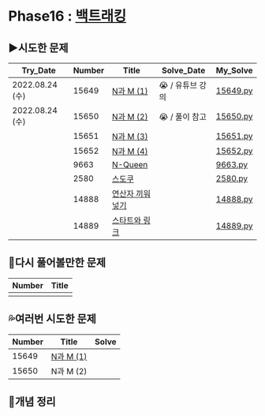 # Phase16 : [백트래킹](https://www.acmicpc.net/step/34)

## ▶️시도한 문제

| Try_Date        | Number | Title                                                    | Solve_Date       | My_Solve               |
| --------------- | ------ | -------------------------------------------------------- | ---------------- | ---------------------- |
| 2022.08.24 (수) | 15649  | [N과 M (1)](https://www.acmicpc.net/problem/15649)       | 😭 / 유튜브 강의 | [15649.py](./15649.py) |
| 2022.08.24 (수) | 15650  | [N과 M (2)](https://www.acmicpc.net/problem/15650)       | 😭 / 풀이 참고   | [15650.py](./15650.py) |
|                 | 15651  | [N과 M (3)](https://www.acmicpc.net/problem/15651)       |                  | [15651.py](./15651.py) |
|                 | 15652  | [N과 M (4)](https://www.acmicpc.net/problem/15652)       |                  | [15652.py](./15652.py) |
|                 | 9663   | [N-Queen](https://www.acmicpc.net/problem/9663)          |                  | [9663.py](./9663.py)   |
|                 | 2580   | [스도쿠](https://www.acmicpc.net/problem/2580)           |                  | [2580.py](./2580.py)   |
|                 | 14888  | [연산자 끼워넣기](https://www.acmicpc.net/problem/14888) |                  | [14888.py](./14888.py) |
|                 | 14889  | [스타트와 링크](https://www.acmicpc.net/problem/14889)   |                  | [14889.py](./14889.py) |

## 💫다시 풀어볼만한 문제

| Number | Title |
| ------ | ----- |
|        |       |

## 💦여러번 시도한 문제

| Number | Title                                              | Solve |
| ------ | -------------------------------------------------- | ----- |
| 15649  | [N과 M (1)](https://www.acmicpc.net/problem/15649) |       |
| 15650  | N과 M (2)                                          |       |

## 📑개념 정리

```python

```
